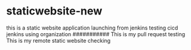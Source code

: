 # staticwebsite-new
this is a static website application launching from jenkins
testing cicd jenkins using organization
###########
This is my pull request testing
This is my remote static website
checking


